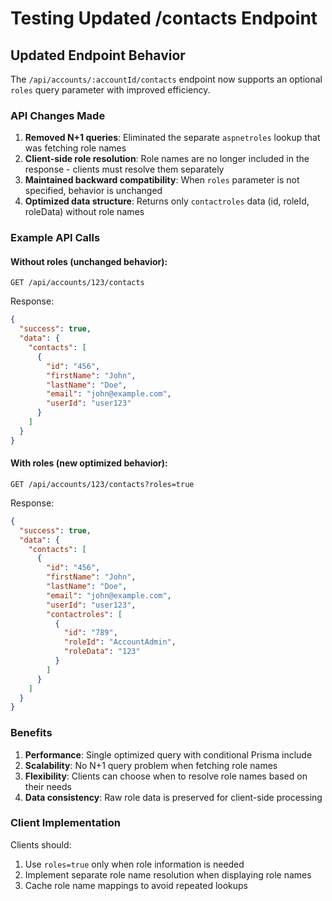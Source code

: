 # Testing Updated /contacts Endpoint

## Updated Endpoint Behavior

The `/api/accounts/:accountId/contacts` endpoint now supports an optional `roles` query parameter with improved efficiency.

### API Changes Made

1. **Removed N+1 queries**: Eliminated the separate `aspnetroles` lookup that was fetching role names
2. **Client-side role resolution**: Role names are no longer included in the response - clients must resolve them separately
3. **Maintained backward compatibility**: When `roles` parameter is not specified, behavior is unchanged
4. **Optimized data structure**: Returns only `contactroles` data (id, roleId, roleData) without role names

### Example API Calls

#### Without roles (unchanged behavior):
```
GET /api/accounts/123/contacts
```

Response:
```json
{
  "success": true,
  "data": {
    "contacts": [
      {
        "id": "456",
        "firstName": "John",
        "lastName": "Doe", 
        "email": "john@example.com",
        "userId": "user123"
      }
    ]
  }
}
```

#### With roles (new optimized behavior):
```
GET /api/accounts/123/contacts?roles=true
```

Response:
```json
{
  "success": true,
  "data": {
    "contacts": [
      {
        "id": "456",
        "firstName": "John",
        "lastName": "Doe",
        "email": "john@example.com", 
        "userId": "user123",
        "contactroles": [
          {
            "id": "789",
            "roleId": "AccountAdmin",
            "roleData": "123"
          }
        ]
      }
    ]
  }
}
```

### Benefits

1. **Performance**: Single optimized query with conditional Prisma include
2. **Scalability**: No N+1 query problem when fetching role names
3. **Flexibility**: Clients can choose when to resolve role names based on their needs
4. **Data consistency**: Raw role data is preserved for client-side processing

### Client Implementation

Clients should:
1. Use `roles=true` only when role information is needed
2. Implement separate role name resolution when displaying role names
3. Cache role name mappings to avoid repeated lookups